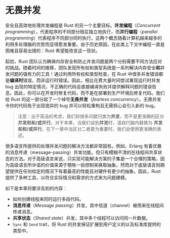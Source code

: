 # 无畏并发

<!-- https://github.com/rust-lang/book/blob/main/src/ch16-00-concurrency.md -->
<!-- commit 56ec353290429e6547109e88afea4de027b0f1a9 -->

安全且高效地处理并发编程是 Rust 的另一个主要目标。**并发编程**（_Concurrent programming_），代表程序的不同部分相互独立地执行，而**并行编程**（_parallel programming_）代表程序不同部分同时执行，这两个概念随着计算机越来越多的利用多处理器的优势而显得愈发重要。由于历史原因，在此类上下文中编程一直是困难且容易出错的：Rust 希望能改变这一现状。

起初，Rust 团队认为确保内存安全和防止并发问题是两个分别需要不同方法应对的挑战。随着时间的推移，团队发现所有权和类型系统是一系列解决内存安全**和**并发问题的强有力的工具！通过利用所有权和类型检查，在 Rust 中很多并发错误都是**编译时**错误，而非运行时错误。因此，相比花费大量时间尝试重现运行时并发 bug 出现的特定情况，不正确的代码会直接编译失败并提供解释问题的错误信息。因此，你可以在开发时修复代码，而不是在部署到生产环境后修复代码。我们给 Rust 的这一部分起了一个绰号**无畏并发**（_fearless concurrency_）。无畏并发令你的代码免于出现诡异的 bug 并可以轻松重构且无需担心会引入新的 bug。

> 注意：出于简洁的考虑，我们将很多问题归类为**并发**，而不是更准确的区分**并发和和/或并行**。对于本章，当我们谈到**并发**时，请自行脑内替换为 **并发和和/或并行**。在下一章中当区分二者更为重要时，我们会使用更准确的表述。

很多语言所提供的处理并发问题的解决方法都非常固有。例如，Erlang 有着优雅的消息传递（message-passing）并发功能，但只有模糊不清的在线程间共享状态的方法。对于高级语言来说，只实现可能解决方案的子集是一个合理的策略，因为高级语言所许诺的价值来源于牺牲一些控制来换取抽象。然而对于底层语言则期望提供在任何给定的情况下有着最高的性能且对硬件有更少的抽象。因此，Rust 提供了多种工具，以符合实际情况和需求的方式来为问题建模。

如下是本章将要涉及到的内容：

- 如何创建线程来同时运行多段代码。
- **消息传递**（_Message passing_）并发，其中信道（channel）被用来在线程间传递消息。
- **共享状态**（_Shared state_）并发，其中多个线程可以访问同一片数据。
- `Sync` 和 `Send` trait，将 Rust 的并发保证扩展到用户定义的以及标准库提供的类型中。
